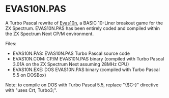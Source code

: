 # EVAS10N.PAS
A Turbo Pascal rewrite of [Evas10n](https://retrobits.itch.io/evas10n), a BASIC 10-Liner breakout game for the ZX Spectrum.
EVAS10N.PAS has been entirely coded and compiled within the ZX Spectrum Next CP/M environment.

Files:
* EVAS10N.PAS: EVAS10N.PAS Turbo Pascal source code
* EVAS10N.COM: CP/M EVAS10N.PAS binary (compiled with Turbo Pascal 3.01A on the ZX Spectrum Next assuming 28MHz CPU)
* EVAS10N.EXE: DOS EVAS10N.PAS binary (compiled with Turbo Pascal 5.5 on DOSBox)

Note: to compile on DOS with Turbo Pascal 5.5, replace "{$C-}" directive with "uses Crt, Turbo3;".
